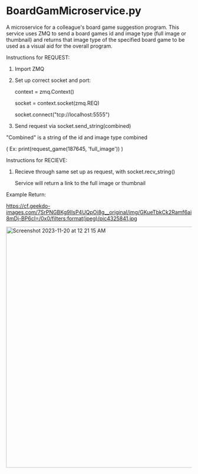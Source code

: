 # BoardGamMicroservice.py
A microservice for a colleague's board game suggestion program. This service uses ZMQ
to send a board games id and image type (full image or thumbnail) and returns that
image type of the specified board game to be used as a visual aid for the
overall program.

Instructions for REQUEST:

1. Import ZMQ

2. Set up correct socket and port:
   
    context = zmq.Context()
   
    socket = context.socket(zmq.REQ)
   
    socket.connect("tcp://localhost:5555")

3. Send request via socket.send_string(combined)

  "Combined" is a string of the id and image type combined
  
   ( Ex: print(request_game(187645, 'full_image')) )

Instructions for RECIEVE:

1. Recieve through same set up as request, with socket.recv_string()
   
   Service will return a link to the full image or thumbnail

Example Return:

https://cf.geekdo-images.com/7SrPNGBKg9IIsP4UQpOi8g__original/img/GKueTbkCk2Ramf6ai8mDj-BP6cI=/0x0/filters:format(jpeg)/pic4325841.jpg

<img width="654" alt="Screenshot 2023-11-20 at 12 21 15 AM" src="https://github.com/BlakeJenn/BoardGamMicroservice.py/assets/122320850/94de9702-56a1-48ba-b62c-073b085dacc4">
